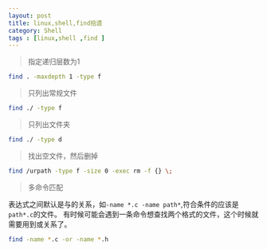```yaml
---
layout: post
title: linux,shell,find拾遗
category: Shell
tags : [linux,shell ,find ]
---
```


> 指定递归层数为1

```sh
find . -maxdepth 1 -type f
```

> 只列出常规文件

```sh
find ./ -type f
```
> 只列出文件夹

```sh
find ./ -type d
```


> 找出空文件，然后删掉

```sh
find /urpath -type f -size 0 -exec rm -f {} \;
```

> 多命令匹配

表达式之间默认是与的关系，如`-name *.c -name path*`,符合条件的应该是`path*.c`的文件。
有时候可能会遇到一条命令想查找两个格式的文件，这个时候就需要用到或关系了。

```sh
find -name *.c -or -name *.h
```